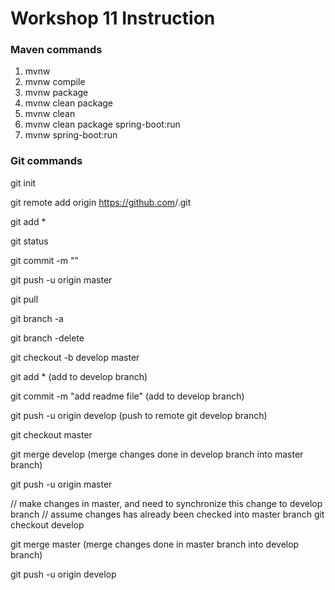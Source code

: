 # Workshop 11 Instruction

### Maven commands

1. mvnw
2. mvnw compile
3. mvnw package
4. mvnw clean package
5. mvnw clean
6. mvnw clean package spring-boot:run
7. mvnw spring-boot:run

### Git commands

git init

git remote add origin https://github.com<username>/<projectname>.git

git add \*

git status

git commit -m "<commit message details>"

git push -u origin master

git pull

git branch -a

git branch -delete <branch name>

git checkout -b develop master

git add \* (add to develop branch)

git commit -m "add readme file" (add to develop branch)

git push -u origin develop (push to remote git develop branch)

git checkout master

git merge develop (merge changes done in develop branch into master branch)

git push -u origin master

// make changes in master, and need to synchronize this change to develop branch
// assume changes has already been checked into master branch
git checkout develop

git merge master (merge changes done in master branch into develop branch)

git push -u origin develop
